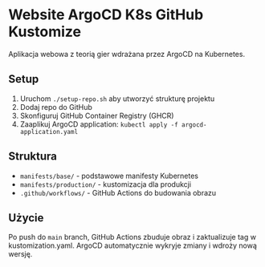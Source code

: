 # Website ArgoCD K8s GitHub Kustomize

Aplikacja webowa z teorią gier wdrażana przez ArgoCD na Kubernetes.

## Setup

1. Uruchom `./setup-repo.sh` aby utworzyć strukturę projektu
2. Dodaj repo do GitHub
3. Skonfiguruj GitHub Container Registry (GHCR) 
4. Zaaplikuj ArgoCD application: `kubectl apply -f argocd-application.yaml`

## Struktura

- `manifests/base/` - podstawowe manifesty Kubernetes
- `manifests/production/` - kustomizacja dla produkcji
- `.github/workflows/` - GitHub Actions do budowania obrazu

## Użycie

Po push do `main` branch, GitHub Actions zbuduje obraz i zaktualizuje tag w kustomization.yaml.
ArgoCD automatycznie wykryje zmiany i wdroży nową wersję.
